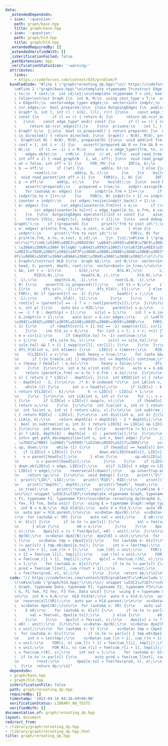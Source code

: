 ```yaml
---
data:
  _extendedDependsOn:
  - icon: ':question:'
    path: graph/base.hpp
    title: graph/base.hpp
  - icon: ':question:'
    path: graph/hld.hpp
    title: graph/hld.hpp
  _extendedRequiredBy: []
  _extendedVerifiedWith: []
  _isVerificationFailed: false
  _pathExtension: hpp
  _verificationStatusIcon: ':warning:'
  attributes:
    links:
    - https://codeforces.com/contest/635/problem/F
  bundledCode: "#line 1 \"graph/rerooting_dp.hpp\"\n// https://codeforces.com/contest/635/problem/F\r\
    \n#line 2 \"graph/base.hpp\"\n\ntemplate <typename T>\nstruct Edge {\n  int frm,\
    \ to;\n  T cost;\n  int id;\n};\n\ntemplate <typename T = int, bool directed =\
    \ false>\nstruct Graph {\n  int N, M;\n  using cost_type = T;\n  using edge_type\
    \ = Edge<T>;\n  vector<edge_type> edges;\n  vector<int> indptr;\n  vector<edge_type>\
    \ csr_edges;\n  bool prepared;\n\n  class OutgoingEdges {\n  public:\n    OutgoingEdges(const\
    \ Graph* G, int l, int r) : G(G), l(l), r(r) {}\n\n    const edge_type* begin()\
    \ const {\n      if (l == r) { return 0; }\n      return &G->csr_edges[l];\n \
    \   }\n\n    const edge_type* end() const {\n      if (l == r) { return 0; }\n\
    \      return &G->csr_edges[r];\n    }\n\n  private:\n    int l, r;\n    const\
    \ Graph* G;\n  };\n\n  bool is_prepared() { return prepared; }\n  constexpr bool\
    \ is_directed() { return directed; }\n\n  Graph() : N(0), M(0), prepared(0) {}\n\
    \  Graph(int N) : N(N), M(0), prepared(0) {}\n\n  void add(int frm, int to, T\
    \ cost = 1, int i = -1) {\n    assert(!prepared && 0 <= frm && 0 <= to && to <\
    \ N);\n    if (i == -1) i = M;\n    auto e = edge_type({frm, to, cost, i});\n\
    \    edges.eb(e);\n    ++M;\n  }\n\n  // wt, off\n  void read_tree(bool wt = false,\
    \ int off = 1) { read_graph(N - 1, wt, off); }\n\n  void read_graph(int M, bool\
    \ wt = false, int off = 1) {\n    FOR_(M) {\n      INT(a, b);\n      a -= off,\
    \ b -= off;\n      if (!wt) {\n        add(a, b);\n      } else {\n        T c;\n\
    \        read(c);\n        add(a, b, c);\n      }\n    }\n    build();\n  }\n\n\
    \  void read_parent(int off = 1) {\n    FOR3(v, 1, N) {\n      INT(p);\n     \
    \ p -= off;\n      add(p, v);\n    }\n    build();\n  }\n\n  void build() {\n\
    \    assert(!prepared);\n    prepared = true;\n    indptr.assign(N + 1, 0);\n\
    \    for (auto&& e: edges) {\n      indptr[e.frm + 1]++;\n      if (!directed)\
    \ indptr[e.to + 1]++;\n    }\n    FOR(v, N) indptr[v + 1] += indptr[v];\n    auto\
    \ counter = indptr;\n    csr_edges.resize(indptr.back() + 1);\n    for (auto&&\
    \ e: edges) {\n      csr_edges[counter[e.frm]++] = e;\n      if (!directed)\n\
    \        csr_edges[counter[e.to]++] = edge_type({e.to, e.frm, e.cost, e.id});\n\
    \    }\n  }\n\n  OutgoingEdges operator[](int v) const {\n    assert(prepared);\n\
    \    return {this, indptr[v], indptr[v + 1]};\n  }\n\n  void debug() {\n    print(\"\
    Graph\");\n    if (!prepared) {\n      print(\"frm to cost id\");\n      for (auto&&\
    \ e: edges) print(e.frm, e.to, e.cost, e.id);\n    } else {\n      print(\"indptr\"\
    , indptr);\n      print(\"frm to cost id\");\n      FOR(v, N) for (auto&& e: (*this)[v])\
    \ print(e.frm, e.to, e.cost, e.id);\n    }\n  }\n};\n#line 3 \"graph/hld.hpp\"\
    \n\r\n/*\r\nHL\u5206\u89E3\u3002O(N) \u6642\u9593\u69CB\u7BC9\u3002\r\nLCA, LA\
    \ \u306A\u3069\u306F O(logN) \u6642\u9593\u3002\r\n\u6728\u4EE5\u5916\u3001\u975E\
    \u9023\u7D50\u3067\u3082\u4F7F\u3048\u308B\u3088\u3046\u306B\u3057\u305F\u3002\
    dfs\u9806\u5E8F\u3084\u89AA\u304C\u3068\u308C\u308B\u3002\r\n*/\r\ntemplate <typename\
    \ Graph>\r\nstruct HLD {\r\n  Graph &G;\r\n  int N;\r\n  vector<int> LID, RID,\
    \ head, V, parent, depth, root;\r\n  vector<bool> in_tree;\r\n\r\n  HLD(Graph\
    \ &G, int r = -1)\r\n      : G(G),\r\n        N(G.N),\r\n        LID(G.N),\r\n\
    \        RID(G.N),\r\n        head(G.N, r),\r\n        V(G.N),\r\n        parent(G.N,\
    \ -1),\r\n        depth(G.N, -1),\r\n        root(G.N, -1),\r\n        in_tree(G.M,\
    \ 0) {\r\n    assert(G.is_prepared());\r\n    int t1 = 0;\r\n    if (r != -1)\
    \ {\r\n      dfs_sz(r, -1);\r\n      dfs_hld(r, t1);\r\n    } else {\r\n     \
    \ FOR(r, N) if (parent[r] == -1) {\r\n        head[r] = r;\r\n        dfs_sz(r,\
    \ -1);\r\n        dfs_hld(r, t1);\r\n      }\r\n    }\r\n    for (auto &&v: V)\
    \ root[v] = (parent[v] == -1 ? v : root[parent[v]]);\r\n  }\r\n\r\n  void dfs_sz(int\
    \ v, int p) {\r\n    auto &sz = RID;\r\n    parent[v] = p;\r\n    depth[v] = (p\
    \ == -1 ? 0 : depth[p] + 1);\r\n    sz[v] = 1;\r\n    int l = G.indptr[v], r =\
    \ G.indptr[v + 1];\r\n    auto &csr = G.csr_edges;\r\n    // \u4F7F\u3046\u8FBA\
    \u304C\u3042\u308C\u3070\u5148\u982D\u306B\u3059\u308B\r\n    FOR3_R(i, l, r -\
    \ 1) {\r\n      if (depth[csr[i + 1].to] == -1) swap(csr[i], csr[i + 1]);\r\n\
    \    }\r\n    int hld_sz = 0;\r\n    for (int i = l; i < r; ++i) {\r\n      auto\
    \ e = csr[i];\r\n      if (depth[e.to] != -1) continue;\r\n      in_tree[e.id]\
    \ = 1;\r\n      dfs_sz(e.to, v);\r\n      sz[v] += sz[e.to];\r\n      if (chmax(hld_sz,\
    \ sz[e.to]) && l < i) { swap(csr[l], csr[i]); }\r\n    }\r\n  }\r\n\r\n  void\
    \ dfs_hld(int v, int &times) {\r\n    LID[v] = times++;\r\n    RID[v] += LID[v];\r\
    \n    V[LID[v]] = v;\r\n    bool heavy = true;\r\n    for (auto &&e: G[v]) {\r\
    \n      if (!in_tree[e.id] || depth[e.to] <= depth[v]) continue;\r\n      head[e.to]\
    \ = (heavy ? head[v] : e.to);\r\n      heavy = false;\r\n      dfs_hld(e.to, times);\r\
    \n    }\r\n  }\r\n\r\n  int e_to_v(int eid) {\r\n    auto e = G.edges[eid];\r\n\
    \    return (parent[e.frm] == e.to ? e.frm : e.to);\r\n  }\r\n\r\n  int ELID(int\
    \ v) { return 2 * LID[v] - depth[v]; }\r\n  int ERID(int v) { return 2 * RID[v]\
    \ - depth[v] - 1; }\r\n\r\n  /* k: 0-indexed */\r\n  int LA(int v, int k) {\r\n\
    \    while (1) {\r\n      int u = head[v];\r\n      if (LID[v] - k >= LID[u])\
    \ return V[LID[v] - k];\r\n      k -= LID[v] - LID[u] + 1;\r\n      v = parent[u];\r\
    \n    }\r\n  }\r\n\r\n  int LCA(int u, int v) {\r\n    for (;; v = parent[head[v]])\
    \ {\r\n      if (LID[u] > LID[v]) swap(u, v);\r\n      if (head[u] == head[v])\
    \ return u;\r\n    }\r\n  }\r\n\r\n  int lca(int u, int v) { return LCA(u, v);}\r\
    \n  int la(int u, int v) { return LA(u, v);}\r\n\r\n  int subtree_size(int v)\
    \ { return RID[v] - LID[v]; }\r\n\r\n  int dist(int a, int b) {\r\n    int c =\
    \ LCA(a, b);\r\n    return depth[a] + depth[b] - 2 * depth[c];\r\n  }\r\n\r\n\
    \  bool in_subtree(int a, int b) { return LID[b] <= LID[a] && LID[a] < RID[b];\
    \ }\r\n\r\n  int move(int a, int b) {\r\n    assert(a != b);\r\n    return (in_subtree(b,\
    \ a) ? LA(b, depth[b] - depth[a] - 1) : parent[a]);\r\n  }\r\n\r\n  vc<pair<int,\
    \ int>> get_path_decomposition(int u, int v, bool edge) {\r\n    // [\u59CB\u70B9\
    , \u7D42\u70B9] \u306E\"\u9589\"\u533A\u9593\u5217\u3002\r\n    vc<pair<int, int>>\
    \ up, down;\r\n    while (1) {\r\n      if (head[u] == head[v]) break;\r\n   \
    \   if (LID[u] < LID[v]) {\r\n        down.eb(LID[head[v]], LID[v]);\r\n     \
    \   v = parent[head[v]];\r\n      } else {\r\n        up.eb(LID[u], LID[head[u]]);\r\
    \n        u = parent[head[u]];\r\n      }\r\n    }\r\n    if (LID[u] < LID[v])\
    \ down.eb(LID[u] + edge, LID[v]);\r\n    elif (LID[v] + edge <= LID[u]) up.eb(LID[u],\
    \ LID[v] + edge);\r\n    reverse(all(down));\r\n    up.insert(up.end(), all(down));\r\
    \n    return up;\r\n  }\r\n\r\n  void debug() {\r\n    print(\"V\", V);\r\n  \
    \  print(\"LID\", LID);\r\n    print(\"RID\", RID);\r\n    print(\"parent\", parent);\r\
    \n    print(\"depth\", depth);\r\n    print(\"head\", head);\r\n    print(\"in_tree(edge)\"\
    , in_tree);\r\n    print(\"root\", root);\r\n  }\r\n};\r\n#line 4 \"graph/rerooting_dp.hpp\"\
    \n\r\n// snippet \u53C2\u7167\r\ntemplate <typename Graph, typename Data, typename\
    \ F1, typename F2, typename F3>\r\nvc<Data> rerooting_dp(Graph& G, F1 fee, F2\
    \ fev, F3 fve, Data unit) {\r\n  using E = typename Graph::edge_type;\r\n\r\n\
    \  int N = G.N;\r\n  HLD hld(G);\r\n  auto V = hld.V;\r\n  auto VR = V;\r\n  reverse(all(VR));\r\
    \n  auto par = hld.parent;\r\n\r\n  vc<Data> dpv(N);\r\n  vc<Data> dpe1(N);\r\n\
    \r\n  for (auto&& v: VR) {\r\n    auto val = unit;\r\n    E e0;\r\n    for (auto&&\
    \ e: G[v]) {\r\n      if (e.to != par[v]) {\r\n        val = fee(val, dpe1[e.to]);\r\
    \n      } else {\r\n        e0 = e;\r\n      }\r\n    }\r\n    dpv[v] = fev(val,\
    \ v);\r\n    dpe1[v] = (v ? fve(dpv[v], e0) : unit);\r\n  }\r\n\r\n  vc<Data>\
    \ dp(N);\r\n  vc<Data> dpe2(N);\r\n  dpe2[0] = unit;\r\n\r\n  for (auto&& v: V)\
    \ {\r\n    vc<Data> tmp = {dpe2[v]};\r\n    for (auto&& e: G[v])\r\n      if (e.to\
    \ != par[v]) { tmp.eb(dpe1[e.to]); }\r\n    int n = len(tmp);\r\n    vc<Data>\
    \ cum_l(n + 1), cum_r(n + 1);\r\n    cum_l[0] = unit;\r\n    FOR(i, n) cum_l[i\
    \ + 1] = fee(cum_l[i], tmp[i]);\r\n    cum_r[n] = unit;\r\n    FOR_R(i, n) cum_r[i]\
    \ = fee(cum_r[i + 1], tmp[i]);\r\n    dp[v] = fev(cum_r[0], v);\r\n    int nxt\
    \ = 1;\r\n    for (auto&& e: G[v])\r\n      if (e.to != par[v]) {\r\n        auto\
    \ prod = fee(cum_l[nxt], cum_r[nxt + 1]);\r\n        ++nxt;\r\n        dpe2[e.to]\
    \ = fve(fev(prod, v), e);\r\n      }\r\n  }\r\n  return dp;\r\n}\n"
  code: "// https://codeforces.com/contest/635/problem/F\r\n#include \"graph/base.hpp\"\
    \r\n#include \"graph/hld.hpp\"\r\n\r\n// snippet \u53C2\u7167\r\ntemplate <typename\
    \ Graph, typename Data, typename F1, typename F2, typename F3>\r\nvc<Data> rerooting_dp(Graph&\
    \ G, F1 fee, F2 fev, F3 fve, Data unit) {\r\n  using E = typename Graph::edge_type;\r\
    \n\r\n  int N = G.N;\r\n  HLD hld(G);\r\n  auto V = hld.V;\r\n  auto VR = V;\r\
    \n  reverse(all(VR));\r\n  auto par = hld.parent;\r\n\r\n  vc<Data> dpv(N);\r\n\
    \  vc<Data> dpe1(N);\r\n\r\n  for (auto&& v: VR) {\r\n    auto val = unit;\r\n\
    \    E e0;\r\n    for (auto&& e: G[v]) {\r\n      if (e.to != par[v]) {\r\n  \
    \      val = fee(val, dpe1[e.to]);\r\n      } else {\r\n        e0 = e;\r\n  \
    \    }\r\n    }\r\n    dpv[v] = fev(val, v);\r\n    dpe1[v] = (v ? fve(dpv[v],\
    \ e0) : unit);\r\n  }\r\n\r\n  vc<Data> dp(N);\r\n  vc<Data> dpe2(N);\r\n  dpe2[0]\
    \ = unit;\r\n\r\n  for (auto&& v: V) {\r\n    vc<Data> tmp = {dpe2[v]};\r\n  \
    \  for (auto&& e: G[v])\r\n      if (e.to != par[v]) { tmp.eb(dpe1[e.to]); }\r\
    \n    int n = len(tmp);\r\n    vc<Data> cum_l(n + 1), cum_r(n + 1);\r\n    cum_l[0]\
    \ = unit;\r\n    FOR(i, n) cum_l[i + 1] = fee(cum_l[i], tmp[i]);\r\n    cum_r[n]\
    \ = unit;\r\n    FOR_R(i, n) cum_r[i] = fee(cum_r[i + 1], tmp[i]);\r\n    dp[v]\
    \ = fev(cum_r[0], v);\r\n    int nxt = 1;\r\n    for (auto&& e: G[v])\r\n    \
    \  if (e.to != par[v]) {\r\n        auto prod = fee(cum_l[nxt], cum_r[nxt + 1]);\r\
    \n        ++nxt;\r\n        dpe2[e.to] = fve(fev(prod, v), e);\r\n      }\r\n\
    \  }\r\n  return dp;\r\n}"
  dependsOn:
  - graph/base.hpp
  - graph/hld.hpp
  isVerificationFile: false
  path: graph/rerooting_dp.hpp
  requiredBy: []
  timestamp: '2022-04-16 04:26:49+09:00'
  verificationStatus: LIBRARY_NO_TESTS
  verifiedWith: []
documentation_of: graph/rerooting_dp.hpp
layout: document
redirect_from:
- /library/graph/rerooting_dp.hpp
- /library/graph/rerooting_dp.hpp.html
title: graph/rerooting_dp.hpp
---
```

